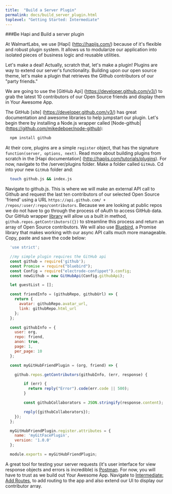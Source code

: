 ```yaml
---
title:  "Build a Server Plugin"
permalink: docs/build_server_plugin.html
toplevel: "Getting Started: Intermediate"
---
```


###Be Hapi and Build a server plugin

At WalmartLabs, we use [Hapi] (http://hapijs.com/) because of it's flexible and robust plugin system. It allows us to modularize our application into isolated pieces of business logic and reusable utilities.

Let's make a deal! Actually, scratch that, let's make a plugin! Plugins are way to extend our server's functionality. Building upon our open source theme, let's make a plugin that retrieves the Github contributors of our "party friends."

We are going to use the [GitHub Api] (https://developer.github.com/v3/) to grab the latest 10 contributors of our Open Source friends and display them in Your Awesome App.

The GitHub [site] (https://developer.github.com/v3/) has great documentation and awesome libraries to help jumpstart our plugin. Let's begin there by installing a Node.js wrapper called [Node-github] (https://github.com/mikedeboer/node-github):

```bash
  npm install github
```

At their core, plugins are a simple `register` object, that has the signature `function(server, options, next)`. Read more about building plugins from scratch in the [Hapi documentation] (http://hapijs.com/tutorials/plugins). For now, navigate to the <your-awesome-app>/server/plugins folder. Make a folder called `GitHub`. Cd into your new `GitHub` folder and:

```bash
  touch github.js && index.js
```

Navigate to github.js. This is where we will make an external API call to Github and request the last ten contributors of our selected Open Source 'friend' using a URL `https://api.github.com/ + /repos/:user/:repo/contributors`. Because we are looking at public repos we do not have to go through the process of oAuth to access GitHub data. Our GitHub wrapper [library](https://github.com/mikedeboer/node-github) will allow us a built in method, `github.repos.getContributors({})` to streamline this process and return an array of Open Source contributors. We will also use [Bluebird](http://bluebirdjs.com/docs/getting-started.html), a Promise library that makes working with our async API calls much more manageable.  Copy, paste and save the code below:

```javascript
  'use strict';

  //my simple plugin requires the GitHub api
  const github = require('github');
  const Promise = require("bluebird");
  const Config = require("electrode-confippet").config;
  const newGithub = new GitHubApi(Config.githubApi);

  let guestList = [];

  const friendInfo = (githubRepo, githubUrl) => {
    return {
      avatar: githubRepo.avatar_url,
      link: githubRepo.html_url
    };
  };

  const githubInfo = {
    user: org,
    repo: friend,
    anon: true,
    page: 1,
    per_page: 10
  };

  const myGitHubFriendPlugin = (org, friend) => {

    github.repos.getContributors(githubInfo, (err, response) {

        if (err) {
          return reply("Error").code(err.code || 500);
        }

        const githubCollaborators = JSON.stringify(response.content);

        reply({githubCollaborators});
    });
  };

  myGitHubFriendPlugin.register.attributes = {
    name: 'myGitFacePlugin',
    version: '1.0.0'
  };

  module.exports = myGitHubFriendPlugin;
```

A great tool for testing your server requests (it's user interface for view response objects and errors is incredible) is [Postman]("https://www.getpostman.com/"). For now, you will have to trust as we build out Your Awesome App. Navigate to [Intermediate: Add Routes]('add_routes.html'), to add routing to the app and also extend our UI to display our contributor array.
